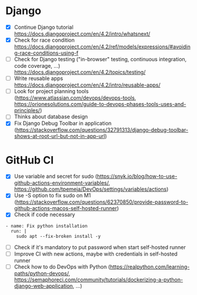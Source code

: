 # Django
- [X] Continue Django tutorial https://docs.djangoproject.com/en/4.2/intro/whatsnext/
- [x] Check for race condition https://docs.djangoproject.com/en/4.2/ref/models/expressions/#avoiding-race-conditions-using-f
- [ ] Check for Django testing ("in-browser" testing, continuous integration, code coverage, ...) https://docs.djangoproject.com/en/4.2/topics/testing/
- [ ] Write reusable apps https://docs.djangoproject.com/en/4.2/intro/reusable-apps/
- [ ] Look for project planning tools (https://www.atlassian.com/devops/devops-tools, https://orionesolutions.com/guide-to-devops-phases-tools-uses-and-principles/)
- [ ] Thinks about database design
- [x] Fix Django Debug Toolbar in application (https://stackoverflow.com/questions/32791313/django-debug-toolbar-shows-at-root-url-but-not-in-app-url)

# GitHub CI
- [X] Use variable and secret for sudo (https://snyk.io/blog/how-to-use-github-actions-environment-variables/, https://github.com/tpemeja/DevOps/settings/variables/actions)
- [X] Use -S option to fix sudo on M1 (https://stackoverflow.com/questions/62370850/provide-password-to-github-actions-macos-self-hosted-runner)
- [X] Check if code necessary
```
- name: Fix python installation
  run: |
    sudo apt --fix-broken install -y
```
- [ ] Check if it's mandatory to put password when start self-hosted runner
- [ ] Improve CI with new actions, maybe with credentials in self-hosted runner
- [ ] Check how to do DevOps with Python (https://realpython.com/learning-paths/python-devops/, https://semaphoreci.com/community/tutorials/dockerizing-a-python-django-web-application, ...)

